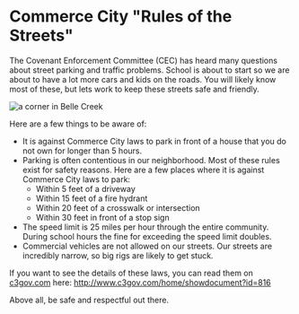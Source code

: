 # Commerce City "Rules of the Streets"
The Covenant Enforcement Committee (CEC) has heard many questions about street parking and traffic problems. School is about to start so we are about to have a lot more cars and kids on the roads. You will likely know most of these, but lets work to keep these streets safe and friendly.

![a corner in Belle Creek](/assets/notices/street_corner.jpg)

Here are a few things to be aware of:
* It is against Commerce City laws to park in front of a house that you do not own for longer than 5 hours.
* Parking is often contentious in our neighborhood. Most of these rules exist for safety reasons. Here are a few places where it is against Commerce City laws to park:
  * Within 5 feet of a driveway
  * Within 15 feet of a fire hydrant
  * Within 20 feet of a crosswalk or intersection
  * Within 30 feet in front of a stop sign
* The speed limit is 25 miles per hour through the entire community. During school hours the fine for exceeding the speed limit doubles.
* Commercial vehicles are not allowed on our streets. Our streets are incredibly narrow, so big rigs are likely to get stuck.

If you want to see the details of these laws, you can read them on [c3gov.com](http://c3gov.com "Commerce City Website") here: http://www.c3gov.com/home/showdocument?id=816

Above all, be safe and respectful out there. 
